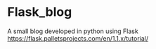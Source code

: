 # Flask_blog
A small blog developed in python using Flask https://flask.palletsprojects.com/en/1.1.x/tutorial/
